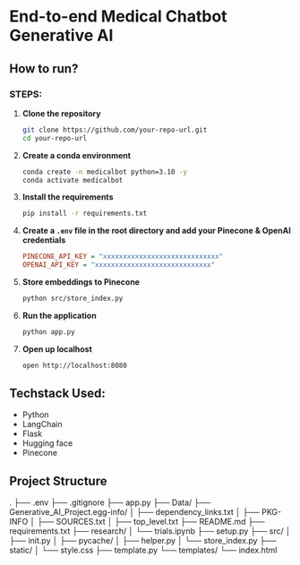 # End-to-end Medical Chatbot Generative AI

## How to run?

### STEPS:

1. **Clone the repository**

    ```bash
    git clone https://github.com/your-repo-url.git
    cd your-repo-url
    ```

2. **Create a conda environment**

    ```bash
    conda create -n medicalbot python=3.10 -y
    conda activate medicalbot
    ```

3. **Install the requirements**

    ```bash
    pip install -r requirements.txt
    ```

4. **Create a `.env` file in the root directory and add your Pinecone & OpenAI credentials**

    ```ini
    PINECONE_API_KEY = "xxxxxxxxxxxxxxxxxxxxxxxxxxxxx"
    OPENAI_API_KEY = "xxxxxxxxxxxxxxxxxxxxxxxxxxxxx"
    ```

5. **Store embeddings to Pinecone**

    ```bash
    python src/store_index.py
    ```

6. **Run the application**

    ```bash
    python app.py
    ```

7. **Open up localhost**

    ```bash
    open http://localhost:8080
    ```

## Techstack Used:

- Python
- LangChain
- Flask
- Hugging face
- Pinecone



## Project Structure


. ├── .env ├── .gitignore ├── app.py ├── Data/ ├── Generative_AI_Project.egg-info/ │ ├── dependency_links.txt │ ├── PKG-INFO │ ├── SOURCES.txt │ ├── top_level.txt ├── README.md ├── requirements.txt ├── research/ │ └── trials.ipynb ├── setup.py ├── src/ │ ├── init.py │ ├── pycache/ │ ├── helper.py │ └── store_index.py ├── static/ │ └── style.css ├── template.py └── templates/ └── index.html




